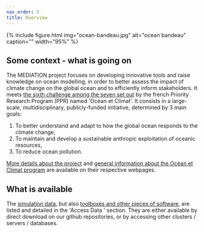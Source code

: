 ```yaml
---
nav_order: 1
title: Overview
---
```


{% include figure.html img="ocean-bandeau.jpg" alt="ocean bandeau" caption="" width="95%" %}

## Some context - what is going on

The MEDIATION project focuses on developing innovative tools and raise knowledge on ocean modelling, in order to better assess the impact of climate change on the global ocean and to efficiently inform stakeholders. It meets [the sixth challenge among the seven set out](https://www.ocean-climat.fr/Le-PPR/Les-defis-du-PPR) by the french Priority Research Program (PPR) named 'Océan et Climat'. It consists in a large-scale, multidisciplinary, publicly-funded initiative, determined by 3 main goals:

1) To better understand and adapt to how the global ocean responds to the climate change, 
2) To maintain and develop a sustainable anthropic exploitation of oceanic resources,
3) To reduce ocean pollution.

[More details about the project](https://oceansconnectes.org/mediation-un-jumeau-numerique-robuste-et-efficace-de-locean/) and [general information about the Océan et Climat program](https://www.ocean-climat.fr/) are available on their respective webpages.

## What is available

The [simulation data](https://mediation-ocean.github.io/mediation-catalog-webpage/content/docs/simulations.html), but also [toolboxes and other pieces of software](https://mediation-ocean.github.io/mediation-catalog-webpage/content/docs/tools.html), are listed and detailed in the 'Access Data ' section. They are either available by direct download on our github repositories, or by accessing other clusters / servers / databases.
    
